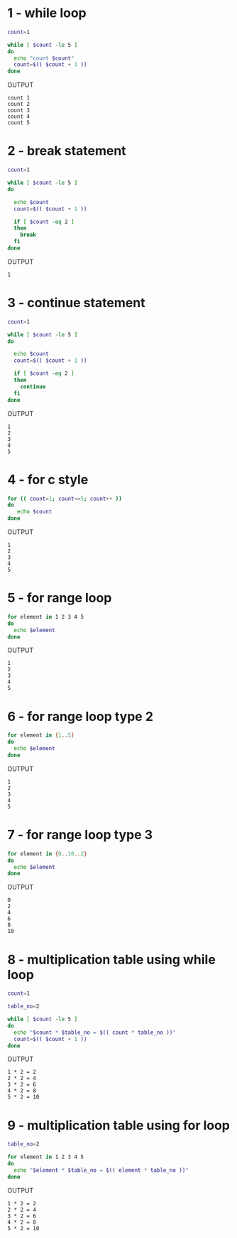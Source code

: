 # 1 - while loop

```bash
count=1

while [ $count -le 5 ]
do
  echo "count $count"
  count=$(( $count + 1 ))
done
```

OUTPUT

```
count 1
count 2
count 3
count 4
count 5
```

# 2 - break statement

```bash
count=1

while [ $count -le 5 ]
do

  echo $count
  count=$(( $count + 1 ))

  if [ $count -eq 2 ]
  then
    break
  fi
done
```

OUTPUT

```
1
```

# 3 - continue statement

```bash
count=1

while [ $count -le 5 ]
do

  echo $count
  count=$(( $count + 1 ))

  if [ $count -eq 2 ]
  then
    continue
  fi
done
```

OUTPUT

```
1
2
3
4
5
```

# 4 - for c style

```bash
for (( count=1; count<=5; count++ ))
do 
   echo $count
done
```

OUTPUT

```
1
2
3
4
5
```

# 5 - for range loop

```bash
for element in 1 2 3 4 5
do
  echo $element
done
```

OUTPUT

```
1
2
3
4
5
```

# 6 - for range loop type 2

```bash
for element in {1..5} 
do
  echo $element
done
```

OUTPUT

```
1
2
3
4
5
```

# 7 - for range loop type 3

```bash
for element in {0..10..2}
do
  echo $element
done
```

OUTPUT

```
0
2
4
6
8
10
```

# 8 - multiplication table using while loop

```bash
count=1

table_no=2

while [ $count -le 5 ]
do
  echo "$count * $table_no = $(( count * table_no ))"
  count=$(( $count + 1 ))
done
```

OUTPUT

```
1 * 2 = 2
2 * 2 = 4
3 * 2 = 6
4 * 2 = 8
5 * 2 = 10
```

# 9 - multiplication table using for loop

```bash
table_no=2

for element in 1 2 3 4 5
do
  echo "$element * $table_no = $(( element * table_no ))"
done
```

OUTPUT

```
1 * 2 = 2
2 * 2 = 4
3 * 2 = 6
4 * 2 = 8
5 * 2 = 10
```